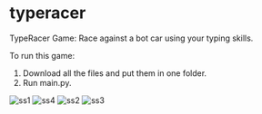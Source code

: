 # typeracer
TypeRacer Game:
Race against a bot car using your typing skills.


To run this game:
1) Download all the files and put them in one folder.
2) Run main.py.

![ss1](https://user-images.githubusercontent.com/37982804/128074515-98a2c6a2-430c-40fe-b53f-b7b96a5e9a40.jpg)
![ss4](https://user-images.githubusercontent.com/37982804/128074560-663cf75b-4721-4cba-b867-8f7692bfa9cd.jpg)
![ss2](https://user-images.githubusercontent.com/37982804/128074531-f2ee5157-78fd-483d-b4d4-1e50690b570b.jpg)
![ss3](https://user-images.githubusercontent.com/37982804/128074544-7a6b99f3-2fc2-43c8-aad1-99f82dc20252.jpg)
